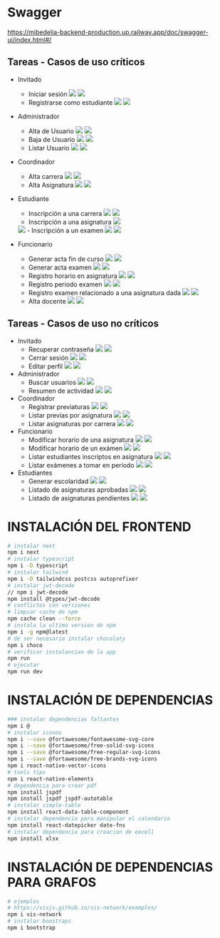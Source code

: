 # Swagger
https://mibedelia-backend-production.up.railway.app/doc/swagger-ui/index.html#/

## Tareas - Casos de uso críticos 
- Invitado
  - Iniciar sesión <img src="https://img.shields.io/badge/Front-Hecho-success"> <img src="https://img.shields.io/badge/Backend-Hecho-success">
  - Registrarse como estudiante <img src="https://img.shields.io/badge/Front-Hecho-success"> <img src="https://img.shields.io/badge/Backend-Hecho-success">
- Administrador
  - Alta de Usuario <img src="https://img.shields.io/badge/Front-Hecho-success"> <img src="https://img.shields.io/badge/Backend-Hecho-success">
  - Baja de Usuario <img src="https://img.shields.io/badge/Front-Hecho-success"> <img src="https://img.shields.io/badge/Backend-Hecho-success">
  - Listar Usuario <img src="https://img.shields.io/badge/Front-Hecho-success"> <img src="https://img.shields.io/badge/Backend-Hecho-success">
- Coordinador	
  - Alta carrera	<img src="https://img.shields.io/badge/Front-Hecho-successs"> <img src="https://img.shields.io/badge/Backend-Hecho-success">
  - Alta Asignatura	<img src="https://img.shields.io/badge/Front-Hecho-successs"> <img src="https://img.shields.io/badge/Backend-Hecho-success">
- Estudiante	
  - Inscripción a una carrera	<img src="https://img.shields.io/badge/Front-Hecho-successs"> <img src="https://img.shields.io/badge/Backend-Hecho-success">
  - Inscripción a una asignatura <img src="https://img.shields.io/badge/Front-Hecho-success">	
  <img src="https://img.shields.io/badge/BackEnd-Hecho-success">
  - Inscripción a un examen <img src="https://img.shields.io/badge/Front-Hecho-success">	
  <img src="https://img.shields.io/badge/BackEnd-Hecho-success">
  
- Funcionario	
  - Generar acta fin de curso	<img src="https://img.shields.io/badge/Front-Hecho-success"> <img src="https://img.shields.io/badge/BackEnd-Hecho-success">
  - Generar acta examen	<img src="https://img.shields.io/badge/Front-Hecho-success"> <img src="https://img.shields.io/badge/BackEnd-Hecho-success">
  - Registro horario en asignatura	<img src="https://img.shields.io/badge/Front-Hecho-success">	<img src="https://img.shields.io/badge/Backend-Hecho-success">
  - Registro periodo examen <img src="https://img.shields.io/badge/Front-Hecho-successs">	<img src="https://img.shields.io/badge/Backend-Hecho-success">
  - Registro examen relacionado a una asignatura dada	<img src="https://img.shields.io/badge/Front-Hecho-success"> <img src="https://img.shields.io/badge/Backend-Hecho-success">
  - Alta docente	<img src="https://img.shields.io/badge/Front-Hecho-successs"> <img src="https://img.shields.io/badge/Backend-Hecho-success">

## Tareas - Casos de uso no críticos 
- Invitado
  - Recuperar contraseña <img src="https://img.shields.io/badge/Front-Hecho-Success"> <img src="https://img.shields.io/badge/Backend-Hecho-success">
  - Cerrar sesión <img src="https://img.shields.io/badge/Front-Hecho-success"> <img src="https://img.shields.io/badge/Backend-Hecho-success">
  - Editar perfil <img src="https://img.shields.io/badge/Front-Hecho-Success"> <img src="https://img.shields.io/badge/Backend-Hecho-success">
- Administrador
  - Buscar usuarios <img src="https://img.shields.io/badge/Front-Falta-red"> <img src="https://img.shields.io/badge/Backend-Hecho-success">
  - Resumen de actividad <img src="https://img.shields.io/badge/Front-Falta-red"> <img src="https://img.shields.io/badge/Backend-Hecho-success">
- Coordinador
  - Registrar previaturas <img src="https://img.shields.io/badge/Front-Hecho-succes"> <img src="https://img.shields.io/badge/Backend-Hecho-success">
  - Listar previas por asignatura <img src="https://img.shields.io/badge/Front-Hecho-succes"> <img src="https://img.shields.io/badge/Backend-Hecho-success">
  - Listar asignaturas por carrera <img src="https://img.shields.io/badge/Front-Hecho-success"> <img src="https://img.shields.io/badge/Backend-Hecho-success">
- Funcionario
  - Modificar horario de una asignatura <img src="https://img.shields.io/badge/Front-Hecho-Success"> <img src="https://img.shields.io/badge/Backend-Hecho-success">
  - Modificar horario de un exámen <img src="https://img.shields.io/badge/Front-Hecho-Success"> <img src="https://img.shields.io/badge/Backend-Hecho-success">
  - Listar estudiantes inscriptos en asignatura <img src="https://img.shields.io/badge/Front-Falta-red"> <img src="https://img.shields.io/badge/Backend-Hecho-success">
  - Listar exámenes a tomar en período <img src="https://img.shields.io/badge/Front-Falta-red"> <img src="https://img.shields.io/badge/Backend-Hecho-success">
- Estudiantes
  - Generar escolaridad <img src="https://img.shields.io/badge/Front-Falta-red"> <img src="https://img.shields.io/badge/Backend-Falta-red">
  - Listado de asignaturas aprobadas <img src="https://img.shields.io/badge/Front-InProgress-yellow"> <img src="https://img.shields.io/badge/Backend-Hecho-success">
  - Listado de asignaturas pendientes <img src="https://img.shields.io/badge/Front-Hecho-success"> <img src="https://img.shields.io/badge/Backend-Hecho-success">

# INSTALACIÓN DEL FRONTEND
```bash
# instalar next
npm i next
# instalar typescript
npm i -D typescript
# instalar tailwind
npm i -D tailwindcss postcss autoprefixer
# instalar jwt-decode
// npm i jwt-decode
npm install @types/jwt-decode
# conflictos con versiones
# limpiar cache de npm
npm cache clean --force
# instala la ultima version de npm
npm i -g npm@latest
# de ser necesario instalar chocolaty
npm i choco
# verificar instalancian de la app
npm run
# ejecutar
npm run dev
```

# INSTALACIÓN DE DEPENDENCIAS
```bash
### instalar dependencias faltantes
npm i @
# instalar iconos
npm i --save @fortawesome/fontawesome-svg-core
npm i --save @fortawesome/free-solid-svg-icons
npm i --save @fortawesome/free-regular-svg-icons
npm i --save @fortawesome/free-brands-svg-icons
npm i react-native-vector-icons
# tools tips
npm i react-native-elements
# dependencia para crear pdf
npm install jspdf
npm install jspdf jspdf-autotable
# instalar simple-table
npm install react-data-table-component
# instalar dependencia para manipular el calendario
npm install react-datepicker date-fns
# instalar dependencia para creacion de excell
npm install xlsx
```

# INSTALACIÓN DE DEPENDENCIAS PARA GRAFOS
```bash
# ejemplos
# https://visjs.github.io/vis-network/examples/
npm i vis-network
# instalar boostraps
npm i bootstrap
```

